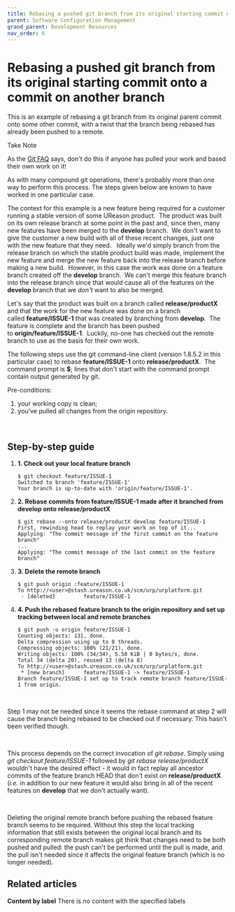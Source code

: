 ```yaml
---
title: Rebasing a pushed git branch from its original starting commit onto a commit on another branch
parent: Software Configuration Management
grand_parent: Development Resources
nav_order: 6
---
```


# Rebasing a pushed git branch from its original starting commit onto a commit on another branch

This is an example of rebasing a git branch from its original parent commit onto some other commit, with a twist that the branch being rebased has already been pushed to a remote.

Take Note

As the [Git FAQ](Git_FAQ) says, don't do this if anyone has pulled your work and based their own work on it!

As with many compound git operations, there's probably more than one way to perform this process. The steps given below are known to have worked in one particular case.

The context for this example is a new feature being required for a customer running a stable version of some UReason product.  The product was built on its own release branch at some point in the past and, since then, many new features have been merged to the **develop** branch.  We don't want to give the customer a new build with all of these recent changes, just one with the new feature that they need.   Ideally we'd simply branch from the release branch on which the stable product build was made, implement the new feature and merge the new feature back into the release branch before making a new build.  However, in this case the work was done on a feature branch created off the **develop** branch.  We can't merge this feature branch into the release branch since that would cause all of the features on the **develop** branch that we *don't* want to also be merged.

Let's say that the product was built on a branch called **release/productX** and that the work for the new feature was done on a branch called **feature/ISSUE-1** that was created by branching from **develop**.  The feature is complete and the branch has been pushed to **origin/feature/ISSUE-1**.  Luckily, no-one has checked out the remote branch to use as the basis for their own work.

The following steps use the git command-line client (version 1.8.5.2 in this particular case) to rebase **feature/ISSUE-1** onto **release/productX**.  The command prompt is **$**; lines that don't start with the command prompt contain output generated by git.

Pre-conditions:

1.  your working copy is clean;
2.  you've pulled all changes from the origin repository.

 

## Step-by-step guide

1.  **1. Check out your local feature branch**

    ```
    $ git checkout feature/ISSUE-1
    Switched to branch 'feature/ISSUE-1'
    Your branch is up-to-date with 'origin/feature/ISSUE-1'.
    ```

2.  **2. Rebase commits from feature/ISSUE-1 made after it branched from develop onto release/productX**

    ```
    $ git rebase --onto release/productX develop feature/ISSUE-1
    First, rewinding head to replay your work on top of it...
    Applying: "The commit message of the first commit on the feature branch"
    ...
    Applying: "The commit message of the last commit on the feature branch" 
    ```

3.  **3. Delete the remote branch**

    ```
    $ git push origin :feature/ISSUE-1
    To http://<user>@stash.ureason.co.uk/scm/urp/urplatform.git 
     - [deleted]         feature/ISSUE-1
    ```

4.  **4. Push the rebased feature branch to the origin repository and set up tracking between local and remote branches**

    ```
    $ git push -u origin feature/ISSUE-1
    Counting objects: 131, done.
    Delta compression using up to 8 threads.
    Compressing objects: 100% (21/21), done.
    Writing objects: 100% (34/34), 5.50 KiB | 0 bytes/s, done.
    Total 34 (delta 20), reused 13 (delta 8)
    To http://<user>@stash.ureason.co.uk/scm/urp/urplatform.git
     * [new branch]      feature/ISSUE-1 -> feature/ISSUE-1
    Branch feature/ISSUE-1 set up to track remote branch feature/ISSUE-1 from origin.
    ```

 

Step 1 may not be needed since it seems the rebase command at step 2 will cause the branch being rebased to be checked out if necessary. This hasn't been verified though.

 

This process depends on the correct invocation of *git rebase*. Simply using *git checkout feature/ISSUE-1* followed by *git rebase release/productX* wouldn't have the desired effect - it would in fact replay all ancestor commits of the feature branch HEAD that don't exist on **release/productX** (*i.e.* in addition to our new feature it would also bring in all of the recent features on **develop** that we don't actually want).

 

Deleting the original remote branch before pushing the rebased feature branch seems to be required. Without this step the local tracking information that still exists between the original local branch and its corresponding remote branch makes git think that changes need to be both pushed and pulled: the push can't be performed until the pull is made, and the pull isn't needed since it affects the original feature branch (which is no longer needed).

## Related articles

**Content by label**
There is no content with the specified labels
